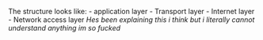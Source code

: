 The structure looks like:
	- application layer
	- Transport layer
	- Internet layer
	- Network access layer
_Hes been explaining this i think but i literally cannot understand anything im so fucked_


